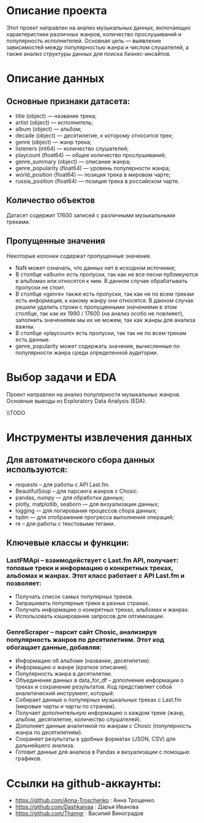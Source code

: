 # Описание проекта

Этот проект направлен на анализ музыкальных данных, включающих характеристики различных жанров, количество прослушиваний и популярность исполнителей. Основная цель — выявление зависимостей между популярностью жанра и числом слушателей, а также анализ структуры данных для поиска бизнес-инсайтов.

# Описание данных
## Основные признаки датасета:
- title (object) — название трека;
- artist (object) — исполнитель;
- album (object) — альбом;
- decade (object) — десятилетие, к которому относится трек;
- genre (object) — жанр трека;
- listeners (int64) — количество слушателей;
- playcount (float64) — общее количество прослушиваний;
- genre_summary (object) — описание жанра;
- genre_popularity (float64) — уровень популярности жанра;
- world_position (float64) — позиция трека в мировом чарте;
- russia_position (float64) — позиция трека в российском чарте.
## Количество объектов
Датасет содержит 17600 записей с различными музыкальными треками.
## Пропущенные значения
Некоторые колонки содержат пропущенные значения.
- NaN может означать, что данных нет в исходном источнике;
- В столбце «album» есть пропуски, так как не все песни публикуются в альбомах или относятся к ним. В данном случае обрабатывать пропуски не стоит.
- В столбце «genre» также есть пропуски, так как не по всем трекам есть информация, к какому жанру они относятся. В данном случае решили удалить строки с пропущенными значениями в этом столбце, так как их 1990 / 17600 (на анализ особо не повлияет), заполнить значениями мы их не можем, так как жанры для анализа важны.
- В столбце «playcount» есть пропуски, так так не по всем трекам есть данные.
- genre_popularity может содержать значения, вычисленные по популярности жанра среди определенной аудитории.

# Выбор задачи и EDA
Проект направлен на анализ популярности музыкальных жанров. Основные выводы из Exploratory Data Analysis (EDA).

\\\TODO

# Инструменты извлечения данных
## Для автоматического сбора данных используются:
- requests – для работы с API Last.fm.
- BeautifulSoup – для парсинга жанров с Chosic.
- pandas, numpy — для обработки данных;
- plotly, matplotlib, seaborn — для визуализации данных;
- logging — для логирования процессов сбора данных;
- tqdm — для отображения прогресса выполнения операций;
- re – для работы с текстовыми тегами.
## Ключевые классы и функции:
### LastFMApi – взаимодействует с Last.fm API, получает: топовые треки и информацию о конкретных треках, альбомах и жанрах. Этот класс работает с API Last.fm и позволяет:
- Получать список самых популярных треков.
- Запрашивать популярные треки в разных странах.
- Получать информацию о конкретных треках, альбомах и жанрах.
- Использовать кэширование запросов для оптимизации.
### GenreScraper – парсит сайт Chosic, анализируя популярность жанров по десятилетиям. Этот код обогащает данные, добавляя:
- Информацию об альбоме (название, десятилетие).
- Информацию о жанре (краткое описание).
- Популярность жанра в десятилетии.
- Объединение данных в data_for_df – дополнение информации о треках и сохранение результатов. Код представляет собой аналитический инструмент, который:
- Собирает данные о популярных музыкальных треках с Last.fm (мировые чарты и чарты по странам).
- Получает дополнительную информацию о каждом треке (жанр, альбом, десятилетие, количество слушателей).
- Дополняет данные аналитикой по жанрам с Chosic (популярность жанра по десятилетиям).
- Сохраняет результаты в удобных форматах (JSON, CSV) для дальнейшего анализа.
- Готовит данные для анализа в Pandas и визуализации с помощью графиков.

# Ссылки на github-аккаунты:
- https://github.com/Anna-Troschenko : Анна Трощенко
- https://github.com/Dashkaivaa : Дарья Иванова
- https://github.com/Thamgr : Василий Виноградов




